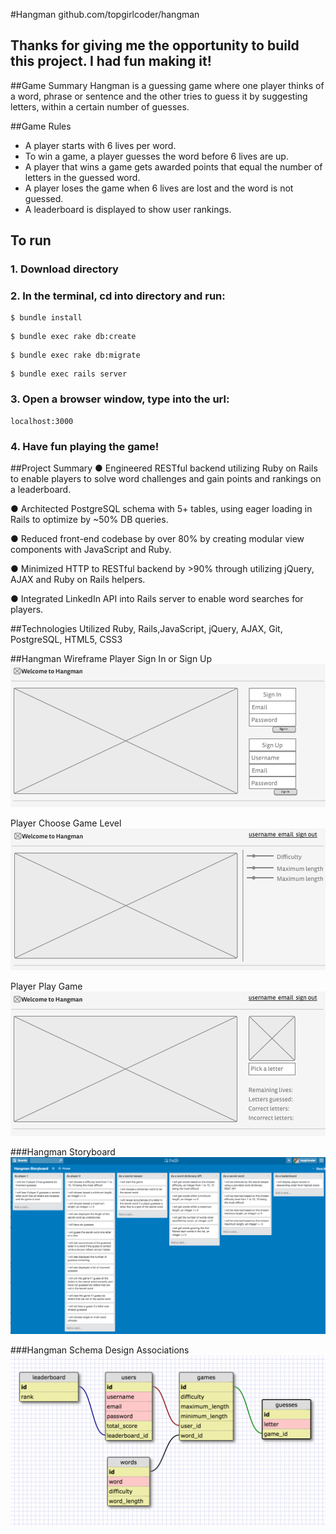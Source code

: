 #Hangman
github.com/topgirlcoder/hangman

## Thanks for giving me the opportunity to build this project. I had fun making it!

##Game Summary
Hangman is a guessing game where one player thinks of a word, phrase or sentence and the other tries to guess it by suggesting letters, within a certain number of guesses.

##Game Rules
  
  - A player starts with 6 lives per word. 
  - To win a game, a player guesses the word before 6 lives are up. 
  - A player that wins a game gets awarded points that equal the number of letters in the guessed word.
  - A player loses the game when 6 lives are lost and the word is not guessed.
  - A leaderboard is displayed to show user rankings.

## To run
### 1. Download directory
### 2. In the terminal, cd into directory and run: 

```
$ bundle install
``` 

```
$ bundle exec rake db:create
```

```
$ bundle exec rake db:migrate
```

```
$ bundle exec rails server
```

### 3. Open a browser window, type into the url: 
```
localhost:3000
```

### 4. Have fun playing the game!

##Project Summary
● Engineered RESTful backend utilizing Ruby on Rails to enable players to solve word challenges and gain points and rankings on a leaderboard.

● Architected PostgreSQL schema with 5+ tables, using eager loading in Rails to optimize by ~50% DB queries.

● Reduced front-end codebase by over 80% by creating modular view components with JavaScript and Ruby.

● Minimized HTTP to RESTful backend by >90% through utilizing jQuery, AJAX and Ruby on Rails helpers.

● Integrated LinkedIn API into Rails server to enable word searches for players.

##Technologies Utilized
Ruby, Rails,JavaScript, jQuery, AJAX, Git, PostgreSQL, HTML5, CSS3

##Hangman Wireframe
Player Sign In or Sign Up
![wireframe1](./app/assets/images/wireframe1.png)

Player Choose Game Level
![wireframe2](./app/assets/images/wireframe2.png)

Player Play Game
![wireframe3](./app/assets/images/wireframe3.png)

###Hangman Storyboard
![storyboard](./app/assets/images/storyboard.png) 

###Hangman Schema Design Associations
![schema](./app/assets/images/schema1.png) 
